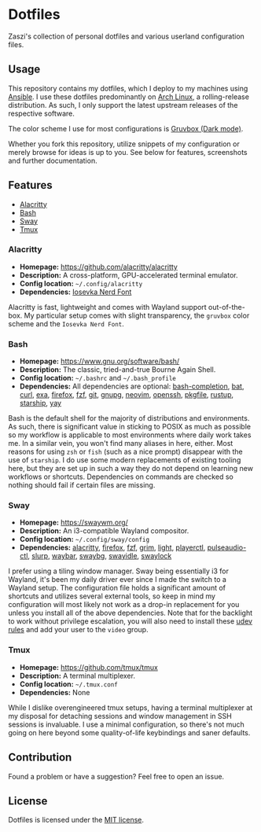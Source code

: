 # Dotfiles

Zaszi's collection of personal dotfiles and various userland configuration files.

## Usage

This repository contains my dotfiles, which I deploy to my machines using [Ansible](https://www.ansible.com/). I use these dotfiles predominantly on [Arch Linux](https://www.archlinux.org/), a rolling-release distribution. As such, I only support the latest upstream releases of the respective software.

The color scheme I use for most configurations is [Gruvbox (Dark mode)](https://github.com/morhetz/gruvbox).

Whether you fork this repository, utilize snippets of my configuration or merely browse for ideas is up to you. See below for features, screenshots and further documentation.

## Features

* [Alacritty](#Alacritty)
* [Bash](#Bash)
* [Sway](#Sway)
* [Tmux](#Tmux)

### Alacritty

* **Homepage:** https://github.com/alacritty/alacritty
* **Description:** A cross-platform, GPU-accelerated terminal emulator.
* **Config location:** `~/.config/alacritty`
* **Dependencies:** [Iosevka Nerd Font](https://www.nerdfonts.com/)

Alacritty is fast, lightweight and comes with Wayland support out-of-the-box. My particular setup comes with slight transparency, the `gruvbox` color scheme and the `Iosevka Nerd Font`.

### Bash

* **Homepage:** https://www.gnu.org/software/bash/
* **Description:** The classic, tried-and-true Bourne Again Shell.
* **Config location:** `~/.bashrc` and `~/.bash_profile`
* **Dependencies:** All dependencies are optional: [bash-completion](https://github.com/scop/bash-completion), [bat](https://github.com/sharkdp/bat), [curl](https://curl.haxx.se/), [exa](https://github.com/ogham/exa), [firefox](https://www.mozilla.org/en-US/firefox/new/), [fzf](https://github.com/junegunn/fzf), [git](https://git-scm.com/), [gnupg](https://gnupg.org/), [neovim](https://neovim.io/), [openssh](https://www.openssh.com/), [pkgfile](https://github.com/falconindy/pkgfile), [rustup](https://rustup.rs/), [starship](https://starship.rs/), [yay](https://github.com/Jguer/yay)

Bash is the default shell for the majority of distributions and environments. As such, there is significant value in sticking to POSIX as much as possible so my workflow is applicable to most environments where daily work takes me. In a similar vein, you won't find many aliases in here, either. Most reasons for using `zsh` or `fish` (such as a nice prompt) disappear with the use of `starship`. I do use some modern replacements of existing tooling here, but they are set up in such a way they do not depend on learning new workflows or shortcuts. Dependencies on commands are checked so nothing should fail if certain files are missing.

### Sway

* **Homepage:** https://swaywm.org/
* **Description:** An i3-compatible Wayland compositor.
* **Config location:** `~/.config/sway/config`
* **Dependencies:** [alacritty](https://github.com/alacritty/alacritty), [firefox](https://www.mozilla.org/en-US/firefox/new/), [fzf](https://github.com/junegunn/fzf), [grim](https://github.com/emersion/grim), [light](https://github.com/haikarainen/light), [playerctl](https://github.com/altdesktop/playerctl), [pulseaudio-ctl](https://github.com/graysky2/pulseaudio-ctl), [slurp](https://github.com/emersion/slurp), [waybar](https://github.com/Alexays/Waybar), [swaybg](https://github.com/swaywm/swaybg), [swayidle](https://github.com/swaywm/swayidle), [swaylock](https://github.com/swaywm/swaylock)

I prefer using a tiling window manager. Sway being essentially i3 for Wayland, it's been my daily driver ever since I made the switch to a Wayland setup. The configuration file holds a significant amount of shortcuts and utilizes several external tools, so keep in mind my configuration will most likely not work as a drop-in replacement for you unless you install all of the above dependencies. Note that for the backlight to work without privilege escalation, you will also need to install these [udev rules](https://github.com/haikarainen/light/blob/master/90-backlight.rules) and add your user to the `video` group.

### Tmux

* **Homepage:** https://github.com/tmux/tmux
* **Description:** A terminal multiplexer.
* **Config location:** `~/.tmux.conf`
* **Dependencies:** None

While I dislike overengineered tmux setups, having a terminal multiplexer at my disposal for detaching sessions and window management in SSH sessions is invaluable. I use a minimal configuration, so there's not much going on here beyond some quality-of-life keybindings and saner defaults.

## Contribution

Found a problem or have a suggestion? Feel free to open an issue.

## License

Dotfiles is licensed under the [MIT license](https://github.com/zaszi/rust-template/blob/master/LICENSE.md).
